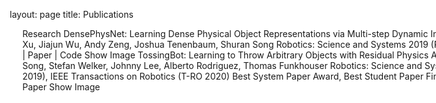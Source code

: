 layout: page
title: Publications
<style>
/* 1. Enable smooth scrolling */
html {
  scroll-behavior: smooth;
}
/* 2. Make nav sticky */
main > nav {
  position: sticky;
  top: 5rem;
  align-self: start;
}
/* 3. ScrollSpy active styles (see JS tab for activation) */
.section-nav li.active > a {
  color: #333;
  font-weight: 500;
}
/* Sidebar Navigation */
.section-nav {
  padding-left: 0;
  border-left: 1px solid #efefef;
}
.section-nav a {
  text-decoration: none;
  display: block;
  padding: .125rem 0;
  color: #ccc;
  transition: all 50ms ease-in-out; /* 💡 This small transition makes setting of the active state smooth */
}
.section-nav a:hover,
.section-nav a:focus {
  color: #666;
}
/** Poor man's reset **/
* {
  box-sizing: border-box;
}
html, body {
  background: #fff;
}
body {
  font-family: -apple-system, BlinkMacSystemFont, "Segoe UI", "Roboto", "Oxygen", "Ubuntu", "Cantarell", "Fira Sans", "Droid Sans", "Helvetica Neue", sans-serif;
}
ul, ol {
  list-style: none;
  margin: 0;
  padding: 0;
}
li {
  margin-left: 1rem;
}
h1 {
  font-weight: 300;
}
/** page layout **/
main {
  display: grid;
  grid-template-columns: 800px 300px;
  max-width: 1500px;
  width: 90%;
  margin: 0 auto;
}
/** enlarge the sections for this demo, so that we have a long scrollable page **/
section {
  padding-bottom: 10rem;
}
</style>
<main>
  <div>
Research
DensePhysNet: Learning Dense Physical Object Representations via Multi-step Dynamic Interactions
Zhenjia Xu, Jiajun Wu, Andy Zeng, Joshua Tenenbaum, Shuran Song
Robotics: Science and Systems 2019 (RSS 2019)
Webpage | Paper | Code
Show Image
TossingBot: Learning to Throw Arbitrary Objects with Residual Physics
Andy Zeng, Shuran Song, Stefan Welker, Johnny Lee, Alberto Rodriguez, Thomas Funkhouser
Robotics: Science and Systems 2019 (RSS 2019), IEEE Transactions on Robotics (T-RO 2020)
Best System Paper Award, Best Student Paper Finalist
Webpage | Paper
Show Image
  </div>
</main>
